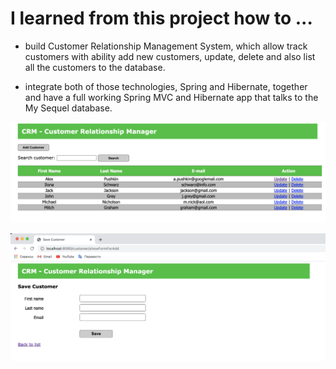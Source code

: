 # I learned from this project how to ...

- build Customer Relationship Management System, 
  which allow track customers with ability add new customers, update, delete 
  and  also list all the customers to the database.

- integrate both of those technologies, Spring and Hibernate, 
  together and have a full working Spring MVC and Hibernate app 
  that talks to the My Sequel database.

![](screenshots/customer_relationship_manager_view_page.png)

![](screenshots/form_view_for_adding_and_updating_customer.png)
